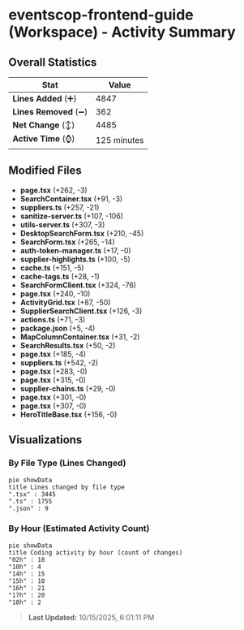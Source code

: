 # eventscop-frontend-guide (Workspace) - Activity Summary 

## Overall Statistics

| Stat                   | Value                                                             |
| ---------------------- | ----------------------------------------------------------------- |
| **Lines Added** (➕)   | 4847                                          |
| **Lines Removed** (➖) | 362                                        |
| **Net Change** (↕)    | 4485                |
| **Active Time** (⌚)   | 125 minutes |


## Modified Files
- **page.tsx** (+262, -3)
- **SearchContainer.tsx** (+91, -3)
- **suppliers.ts** (+257, -21)
- **sanitize-server.ts** (+107, -106)
- **utils-server.ts** (+307, -3)
- **DesktopSearchForm.tsx** (+210, -45)
- **SearchForm.tsx** (+265, -14)
- **auth-token-manager.ts** (+17, -0)
- **supplier-highlights.ts** (+100, -5)
- **cache.ts** (+151, -5)
- **cache-tags.ts** (+28, -1)
- **SearchFormClient.tsx** (+324, -76)
- **page.tsx** (+240, -10)
- **ActivityGrid.tsx** (+87, -50)
- **SupplierSearchClient.tsx** (+126, -3)
- **actions.ts** (+71, -3)
- **package.json** (+5, -4)
- **MapColumnContainer.tsx** (+31, -2)
- **SearchResults.tsx** (+50, -2)
- **page.tsx** (+185, -4)
- **suppliers.ts** (+542, -2)
- **page.tsx** (+283, -0)
- **page.tsx** (+315, -0)
- **supplier-chains.ts** (+29, -0)
- **page.tsx** (+301, -0)
- **page.tsx** (+307, -0)
- **HeroTitleBase.tsx** (+156, -0)

## Visualizations

### By File Type (Lines Changed)

```mermaid
pie showData
title Lines changed by file type
".tsx" : 3445
".ts" : 1755
".json" : 9
```

### By Hour (Estimated Activity Count)

```mermaid
pie showData
title Coding activity by hour (count of changes)
"02h" : 18
"10h" : 4
"14h" : 15
"15h" : 10
"16h" : 21
"17h" : 20
"18h" : 2
```


> **Last Updated:** 10/15/2025, 6:01:11 PM